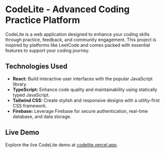 # CodeLite - Advanced Coding Practice Platform

CodeLite is a web application designed to enhance your coding skills through practice, feedback, and community engagement. This project is inspired by platforms like LeetCode and comes packed with essential features to support your coding journey.

## Technologies Used

- **React:** Build interactive user interfaces with the popular JavaScript library.
- **TypeScript:** Enhance code quality and maintainability using statically typed JavaScript.
- **Tailwind CSS:** Create stylish and responsive designs with a utility-first CSS framework.
- **Firebase:** Leverage Firebase for secure authentication, real-time database, and data storage.

## Live Demo

Explore the live CodeLite demo at [codelite.vercel.app](https://codelite.vercel.app).
